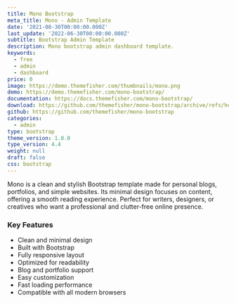```yaml
---
title: Mono Bootstrap
meta_title: Mono - Admin Template
date: '2021-08-30T00:00:00.000Z'
last_update: '2022-06-30T00:00:00.000Z'
subtitle: Bootstrap Admin Template
description: Mono bootstrap admin dashboard template.
keywords:
  - free
  - admin
  - dashboard
price: 0
image: https://demo.themefisher.com/thumbnails/mono.png
demo: https://demo.themefisher.com/mono-bootstrap/
documentation: https://docs.themefisher.com/mono-bootstrap/
download: https://github.com/themefisher/mono-bootstrap/archive/refs/heads/main.zip
github: https://github.com/themefisher/mono-bootstrap
categories:
  - admin
type: bootstrap
theme_version: 1.0.0
type_version: 4.4
weight: null
draft: false
css: bootstrap
---
```

Mono is a clean and stylish Bootstrap template made for personal blogs, portfolios, and simple websites. Its minimal design focuses on content, offering a smooth reading experience. Perfect for writers, designers, or creatives who want a professional and clutter-free online presence.

### Key Features

* Clean and minimal design
* Built with Bootstrap
* Fully responsive layout
* Optimized for readability
* Blog and portfolio support
* Easy customization
* Fast loading performance
* Compatible with all modern browsers
